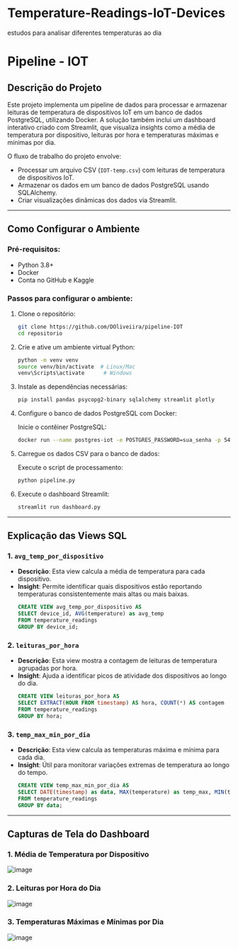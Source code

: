 # Temperature-Readings-IoT-Devices
estudos para analisar diferentes temperaturas ao dia
# Pipeline - IOT

## Descrição do Projeto
Este projeto implementa um pipeline de dados para processar e armazenar leituras de temperatura de dispositivos IoT em um banco de dados PostgreSQL, utilizando Docker. A solução também inclui um dashboard interativo criado com Streamlit, que visualiza insights como a média de temperatura por dispositivo, leituras por hora e temperaturas máximas e mínimas por dia.

O fluxo de trabalho do projeto envolve:
- Processar um arquivo CSV (`IOT-temp.csv`) com leituras de temperatura de dispositivos IoT.
- Armazenar os dados em um banco de dados PostgreSQL usando SQLAlchemy.
- Criar visualizações dinâmicas dos dados via Streamlit.

---

## Como Configurar o Ambiente

### Pré-requisitos:
- Python 3.8+
- Docker
- Conta no GitHub e Kaggle

### Passos para configurar o ambiente:

1. Clone o repositório:
    ```bash
    git clone https://github.com/DOliveiira/pipeline-IOT
    cd repositorio
    ```

2. Crie e ative um ambiente virtual Python:
    ```bash
    python -m venv venv
    source venv/bin/activate  # Linux/Mac
    venv\Scripts\activate      # Windows
    ```

3. Instale as dependências necessárias:
    ```bash
    pip install pandas psycopg2-binary sqlalchemy streamlit plotly
    ```

4. Configure o banco de dados PostgreSQL com Docker:

    Inicie o contêiner PostgreSQL:
    ```bash
    docker run --name postgres-iot -e POSTGRES_PASSWORD=sua_senha -p 5432:5432 -d postgres
    ```

5. Carregue os dados CSV para o banco de dados:

    Execute o script de processamento:
    ```bash
    python pipeline.py
    ```

6. Execute o dashboard Streamlit:
    ```bash
    streamlit run dashboard.py
    ```

---

## Explicação das Views SQL

### 1. `avg_temp_por_dispositivo`
- **Descrição**: Esta view calcula a média de temperatura para cada dispositivo.
- **Insight**: Permite identificar quais dispositivos estão reportando temperaturas consistentemente mais altas ou mais baixas.
    ```sql
    CREATE VIEW avg_temp_por_dispositivo AS
    SELECT device_id, AVG(temperature) as avg_temp
    FROM temperature_readings
    GROUP BY device_id;
    ```

### 2. `leituras_por_hora`
- **Descrição**: Esta view mostra a contagem de leituras de temperatura agrupadas por hora.
- **Insight**: Ajuda a identificar picos de atividade dos dispositivos ao longo do dia.
    ```sql
    CREATE VIEW leituras_por_hora AS
    SELECT EXTRACT(HOUR FROM timestamp) AS hora, COUNT(*) AS contagem
    FROM temperature_readings
    GROUP BY hora;
    ```

### 3. `temp_max_min_por_dia`
- **Descrição**: Esta view calcula as temperaturas máxima e mínima para cada dia.
- **Insight**: Útil para monitorar variações extremas de temperatura ao longo do tempo.
    ```sql
    CREATE VIEW temp_max_min_por_dia AS
    SELECT DATE(timestamp) as data, MAX(temperature) as temp_max, MIN(temperature) as temp_min
    FROM temperature_readings
    GROUP BY data;
    ```

---

## Capturas de Tela do Dashboard

### 1. Média de Temperatura por Dispositivo
![image](https://github.com/user-attachments/assets/354bc1e3-e7be-415f-a25d-6eb4a5c1e13a)


### 2. Leituras por Hora do Dia
![image](https://github.com/user-attachments/assets/90cdb283-6f94-4884-baa7-9d3723bb5faf)


### 3. Temperaturas Máximas e Mínimas por Dia
![image](https://github.com/user-attachments/assets/34553a23-90a4-44b3-9dec-a32c91932baa)
